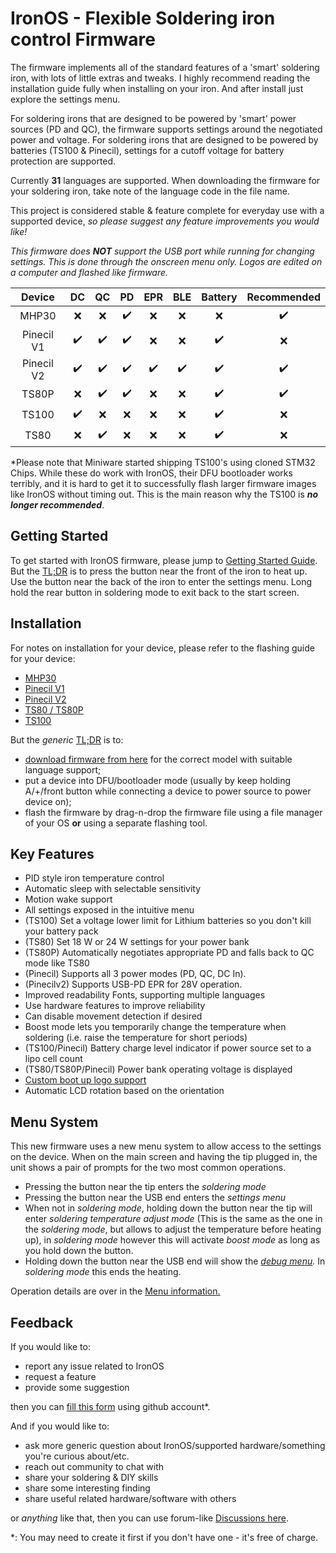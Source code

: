 # IronOS - Flexible Soldering iron control Firmware

The firmware implements all of the standard features of a 'smart' soldering iron, with lots of little extras and tweaks.
I highly recommend reading the installation guide fully when installing on your iron. And after install just explore the settings menu.

For soldering irons that are designed to be powered by 'smart' power sources (PD and QC), the firmware supports settings around the negotiated power and voltage.
For soldering irons that are designed to be powered by batteries (TS100 & Pinecil), settings for a cutoff voltage for battery protection are supported.

Currently **31** languages are supported. When downloading the firmware for your soldering iron, take note of the language code in the file name.

This project is considered stable & feature complete for everyday use with a supported device, _so please suggest any feature improvements you would like!_

_This firmware does **NOT** support the USB port while running for changing settings. This is done through the onscreen menu only. Logos are edited on a computer and flashed like firmware._

|   Device   | DC  | QC  | PD  | EPR | BLE | Battery | Recommended |
| :--------: | :-: | :-: | :-: | :-: | :-: | :-----: | :---------: |
|   MHP30    | ❌  | ❌  | ✔️  | ❌  | ❌  |   ❌    |     ✔️      |
| Pinecil V1 | ✔️  | ✔️  | ✔️  | ❌  | ❌  |   ✔️    |     ❌      |
| Pinecil V2 | ✔️  | ✔️  | ✔️  | ✔️  | ✔️  |   ✔️    |     ✔️      |
|   TS80P    | ❌  | ✔️  | ✔️  | ❌  | ❌  |   ✔️    |     ✔️      |
|   TS100    | ✔️  | ❌  | ❌  | ❌  | ❌  |   ✔️    |     ❌      |
|    TS80    | ❌  | ✔️  | ❌  | ❌  | ❌  |   ✔️    |     ❌      |

\*Please note that Miniware started shipping TS100's using cloned STM32 Chips. While these do work with IronOS, their DFU bootloader works terribly, and it is hard to get it to successfully flash larger firmware images like IronOS without timing out. This is the main reason why the TS100 is **_no longer recommended_**.

## Getting Started

To get started with IronOS firmware, please jump to [Getting Started Guide](https://ralim.github.io/IronOS/GettingStarted/).
But the [TL;DR](https://www.merriam-webster.com/dictionary/TL%3BDR) is to press the button near the front of the iron to heat up. Use the button near the back of the iron to enter the settings menu.
Long hold the rear button in soldering mode to exit back to the start screen.

## Installation

For notes on installation for your device, please refer to the flashing guide for your device:

- [MHP30](https://ralim.github.io/IronOS/Flashing/MHP30)
- [Pinecil V1](https://ralim.github.io/IronOS/Flashing/Pinecil%20V1/)
- [Pinecil V2](https://ralim.github.io/IronOS/Flashing/Pinecil%20V2/)
- [TS80 / TS80P](https://ralim.github.io/IronOS/Flashing/TS80%28P%29/)
- [TS100](https://ralim.github.io/IronOS/Flashing/TS100)

But the _generic_ [TL;DR](https://www.merriam-webster.com/dictionary/TL%3BDR) is to:

- [download firmware from here](https://github.com/Ralim/IronOS/releases) for the correct model with suitable language support;
- put a device into DFU/bootloader mode (usually by keep holding A/+/front button while connecting a device to power source to power device on);
- flash the firmware by drag-n-drop the firmware file using a file manager of your OS **or** using a separate flashing tool.

## Key Features

- PID style iron temperature control
- Automatic sleep with selectable sensitivity
- Motion wake support
- All settings exposed in the intuitive menu
- (TS100) Set a voltage lower limit for Lithium batteries so you don't kill your battery pack
- (TS80) Set 18 W or 24 W settings for your power bank
- (TS80P) Automatically negotiates appropriate PD and falls back to QC mode like TS80
- (Pinecil) Supports all 3 power modes (PD, QC, DC In).
- (Pinecilv2) Supports USB-PD EPR for 28V operation.
- Improved readability Fonts, supporting multiple languages
- Use hardware features to improve reliability
- Can disable movement detection if desired
- Boost mode lets you temporarily change the temperature when soldering (i.e. raise the temperature for short periods)
- (TS100/Pinecil) Battery charge level indicator if power source set to a lipo cell count
- (TS80/TS80P/Pinecil) Power bank operating voltage is displayed
- [Custom boot up logo support](https://ralim.github.io/IronOS/Logo/)
- Automatic LCD rotation based on the orientation

## Menu System

This new firmware uses a new menu system to allow access to the settings on the device.
When on the main screen and having the tip plugged in, the unit shows a pair of prompts for the two most common operations.

- Pressing the button near the tip enters the _soldering mode_
- Pressing the button near the USB end enters the _settings menu_
- When not in _soldering mode_, holding down the button near the tip will enter _soldering temperature adjust mode_ (This is the same as the one in the _soldering mode_, but allows to adjust the temperature before heating up), in _soldering mode_ however this will activate _boost mode_ as long as you hold down the button.
- Holding down the button near the USB end will show the _[debug menu](https://ralim.github.io/IronOS/DebugMenu/)._ In _soldering mode_ this ends the heating.

Operation details are over in the [Menu information.](https://ralim.github.io/IronOS/Menu/)

## Feedback

If you would like to:

- report any issue related to IronOS
- request a feature
- provide some suggestion

then you can [fill this form](https://github.com/Ralim/IronOS/issues/new/choose) using github account\*.

And if you would like to:

- ask more generic question about IronOS/supported hardware/something you're curious about/etc.
- reach out community to chat with
- share your soldering & DIY skills
- share some interesting finding
- share useful related hardware/software with others

or _anything_ like that, then you can use forum-like [Discussions here](https://github.com/Ralim/IronOS/discussions).

\*: You may need to create it first if you don't have one - it's free of charge.
